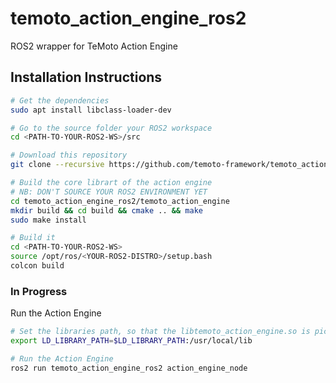 # temoto_action_engine_ros2
ROS2 wrapper for TeMoto Action Engine

## Installation Instructions
```bash
# Get the dependencies
sudo apt install libclass-loader-dev
```

```bash
# Go to the source folder your ROS2 workspace
cd <PATH-TO-YOUR-ROS2-WS>/src

# Download this repository
git clone --recursive https://github.com/temoto-framework/temoto_action_engine_ros2

# Build the core librart of the action engine
# NB: DON'T SOURCE YOUR ROS2 ENVIRONMENT YET
cd temoto_action_engine_ros2/temoto_action_engine
mkdir build && cd build && cmake .. && make
sudo make install

# Build it
cd <PATH-TO-YOUR-ROS2-WS>
source /opt/ros/<YOUR-ROS2-DISTRO>/setup.bash
colcon build
```

### In Progress
Run the Action Engine

```bash
# Set the libraries path, so that the libtemoto_action_engine.so is picked up from /usr/local/lib
export LD_LIBRARY_PATH=$LD_LIBRARY_PATH:/usr/local/lib

# Run the Action Engine
ros2 run temoto_action_engine_ros2 action_engine_node
```
